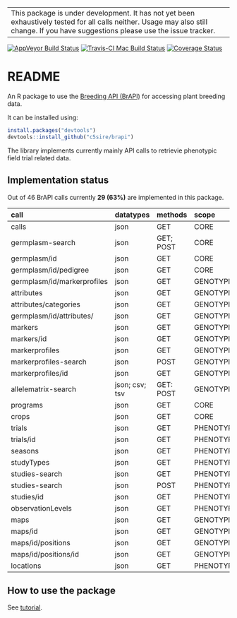 
<!-- README.md is generated from README.Rmd. Please edit that file -->
|                                                                                                                                                                                      |
|--------------------------------------------------------------------------------------------------------------------------------------------------------------------------------------|
| This package is under development. It has not yet been exhaustively tested for all calls neither. Usage may also still change. If you have suggestions please use the issue tracker. |

[![AppVeyor Build Status](https://ci.appveyor.com/api/projects/status/github/c5sire/brapi?branch=master&svg=true)](https://ci.appveyor.com/project/c5sire/brapi) [![Travis-CI Mac Build Status](https://travis-ci.org/c5sire/brapi.svg?branch=master&label=Mac%20OSX)](https://travis-ci.org/c5sire/brapi) [![Coverage Status](https://img.shields.io/codecov/c/github/c5sire/brapi/master.svg)](https://codecov.io/github/c5sire/brapi?branch=master)

README
======

An R package to use the [Breeding API (BrAPI)](http://docs.brapi.apiary.io) for accessing plant breeding data.

It can be installed using:

``` r
install.packages("devtools")
devtools::install_github("c5sire/brapi")
```

The library implements currently mainly API calls to retrievie phenotypic field trial related data.

Implementation status
---------------------

Out of 46 BrAPI calls currently **29 (63%)** are implemented in this package.

| call                        | datatypes      | methods   | scope       |
|:----------------------------|:---------------|:----------|:------------|
| calls                       | json           | GET       | CORE        |
| germplasm-search            | json           | GET; POST | CORE        |
| germplasm/id                | json           | GET       | CORE        |
| germplasm/id/pedigree       | json           | GET       | CORE        |
| germplasm/id/markerprofiles | json           | GET       | GENOTYPING  |
| attributes                  | json           | GET       | GENOTYPING  |
| attributes/categories       | json           | GET       | GENOTYPING  |
| germplasm/id/attributes/    | json           | GET       | GENOTYPING  |
| markers                     | json           | GET       | GENOTYPING  |
| markers/id                  | json           | GET       | GENOTYPING  |
| markerprofiles              | json           | GET       | GENOTYPING  |
| markerprofiles-search       | json           | POST      | GENOTYPING  |
| markerprofiles/id           | json           | GET       | GENOTYPING  |
| allelematrix-search         | json; csv; tsv | GET: POST | GENOTYPING  |
| programs                    | json           | GET       | CORE        |
| crops                       | json           | GET       | CORE        |
| trials                      | json           | GET       | PHENOTYPING |
| trials/id                   | json           | GET       | PHENOTYPING |
| seasons                     | json           | GET       | PHENOTYPING |
| studyTypes                  | json           | GET       | PHENOTYPING |
| studies-search              | json           | GET       | PHENOTYPING |
| studies-search              | json           | POST      | PHENOTYPING |
| studies/id                  | json           | GET       | PHENOTYPING |
| observationLevels           | json           | GET       | PHENOTYPING |
| maps                        | json           | GET       | GENOTYPING  |
| maps/id                     | json           | GET       | GENOTYPING  |
| maps/id/positions           | json           | GET       | GENOTYPING  |
| maps/id/positions/id        | json           | GET       | GENOTYPING  |
| locations                   | json           | GET       | PHENOTYPING |

How to use the package
----------------------

See [tutorial](https://github.com/c5sire/brapi/blob/master/inst/doc/tutorial.Rmd).
